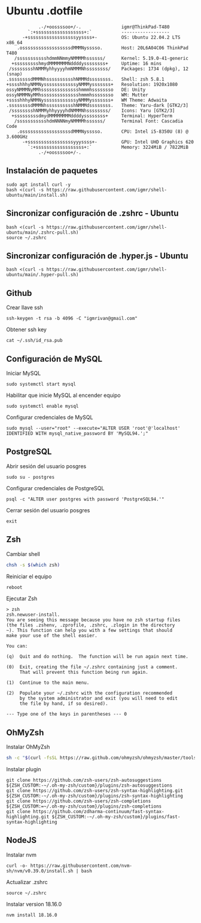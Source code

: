# Ubuntu .dotfile

```shell
            .-/+oossssoo+/-.               igmr@ThinkPad-T480 
        `:+ssssssssssssssssss+:`           ------------------ 
      -+ssssssssssssssssssyyssss+-         OS: Ubuntu 22.04.2 LTS x86_64 
    .ossssssssssssssssssdMMMNysssso.       Host: 20L6A04C06 ThinkPad T480 
   /ssssssssssshdmmNNmmyNMMMMhssssss/      Kernel: 5.19.0-41-generic 
  +ssssssssshmydMMMMMMMNddddyssssssss+     Uptime: 16 mins 
 /sssssssshNMMMyhhyyyyhmNMMMNhssssssss/    Packages: 1734 (dpkg), 12 (snap) 
.ssssssssdMMMNhsssssssssshNMMMdssssssss.   Shell: zsh 5.8.1 
+sssshhhyNMMNyssssssssssssyNMMMysssssss+   Resolution: 1920x1080 
ossyNMMMNyMMhsssssssssssssshmmmhssssssso   DE: Unity 
ossyNMMMNyMMhsssssssssssssshmmmhssssssso   WM: Mutter 
+sssshhhyNMMNyssssssssssssyNMMMysssssss+   WM Theme: Adwaita 
.ssssssssdMMMNhsssssssssshNMMMdssssssss.   Theme: Yaru-dark [GTK2/3] 
 /sssssssshNMMMyhhyyyyhdNMMMNhssssssss/    Icons: Yaru [GTK2/3] 
  +sssssssssdmydMMMMMMMMddddyssssssss+     Terminal: HyperTerm 
   /ssssssssssshdmNNNNmyNMMMMhssssss/      Terminal Font: Cascadia Code 
    .ossssssssssssssssssdMMMNysssso.       CPU: Intel i5-8350U (8) @ 3.600GHz 
      -+sssssssssssssssssyyyssss+-         GPU: Intel UHD Graphics 620 
        `:+ssssssssssssssssss+:`           Memory: 3224MiB / 7822MiB 
            .-/+oossssoo+/-.
```

## Instalación de paquetes

```shell
sudo apt install curl -y
bash <(curl -s https://raw.githubusercontent.com/igmr/shell-ubuntu/main/install.sh)
```

## Sincronizar configuración de .zshrc - Ubuntu

```shell
bash <(curl -s https://raw.githubusercontent.com/igmr/shell-ubuntu/main/.zshrc-pull.sh)
source ~/.zshrc
```

## Sincronizar configuración de .hyper.js - Ubuntu

```shell
bash <(curl -s https://raw.githubusercontent.com/igmr/shell-ubuntu/main/.hyper-pull.sh)
```

## Github

Crear llave ssh

```shell
ssh-keygen -t rsa -b 4096 -C "igmrivan@gmail.com"
```

Obtener ssh key

```shell
cat ~/.ssh/id_rsa.pub
```

## Configuración de MySQL

Iniciar MySQL

```shell
sudo systemctl start mysql
```

Habilitar que inicie MySQL al encender equipo

```shell
sudo systemctl enable mysql
```

Configurar credenciales de MySQL

```shell
sudo mysql --user="root" --execute="ALTER USER 'root'@'localhost' IDENTIFIED WITH mysql_native_password BY 'MySQL94.';"
```

## PostgreSQL

Abrir sesión del usuario posgres

```shell
sudo su - postgres
```

Configurar credenciales de PostgreSQL

```shell
psql -c "ALTER user postgres with password 'PostgreSQL94.'"
```

Cerrar sesión del usuario posgres

```shell
exit
```

## Zsh

Cambiar shell

```bash
chsh -s $(which zsh)
```

Reiniciar el equipo

```bash
reboot
```

Ejecutar Zsh

```shell
> zsh
zsh.newuser-install.
You are seeing this message because you have no zsh startup files
(the files .zshenv, .zprofile, .zshrc, .zlogin in the directory
~). This function can help you with a few settings that should
make your use of the shell easier.

You can:

(q)  Quit and do nothing.  The function will be run again next time.

(0)  Exit, creating the file ~/.zshrc containing just a comment.
     That will prevent this function being run again.

(1)  Continue to the main menu.

(2)  Populate your ~/.zshrc with the configuration recommended
     by the system administrator and exit (you will need to edit
     the file by hand, if so desired).

--- Type one of the keys in parentheses --- 0
```

## OhMyZsh

Instalar OhMyZsh

```bash
sh -c "$(curl -fsSL https://raw.github.com/ohmyzsh/ohmyzsh/master/tools/install.sh)"
```

Instalar plugin

```shell
git clone https://github.com/zsh-users/zsh-autosuggestions ${ZSH_CUSTOM:-~/.oh-my-zsh/custom}/plugins/zsh-autosuggestions
git clone https://github.com/zsh-users/zsh-syntax-highlighting.git ${ZSH_CUSTOM:-~/.oh-my-zsh/custom}/plugins/zsh-syntax-highlighting
git clone https://github.com/zsh-users/zsh-completions ${ZSH_CUSTOM:=~/.oh-my-zsh/custom}/plugins/zsh-completions
git clone https://github.com/zdharma-continuum/fast-syntax-highlighting.git ${ZSH_CUSTOM:-~/.oh-my-zsh/custom}/plugins/fast-syntax-highlighting
```

## NodeJS

Instalar nvm

```shell
curl -o- https://raw.githubusercontent.com/nvm-sh/nvm/v0.39.0/install.sh | bash
```

Actualizar .zshrc

```shell
source ~/.zshrc
```

Instalar version 18.16.0

```shell
nvm install 18.16.0
```
